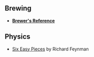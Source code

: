 ## Brewing

- [**Brewer's Reference**](https://github.com/quantu-mc/brewers-reference)

## Physics

- [Six Easy Pieces](books/sixeasypieces.md) by Richard Feynman
